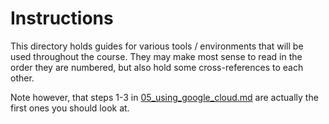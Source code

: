 # Instructions
This directory holds guides for various tools / environments that will be used throughout the course. They may make most sense to read in the order they are numbered, but also hold some cross-references to each other.

Note however, that steps 1-3 in [05_using_google_cloud.md](05_using_google_cloud.md) are actually the first ones you should look at.
